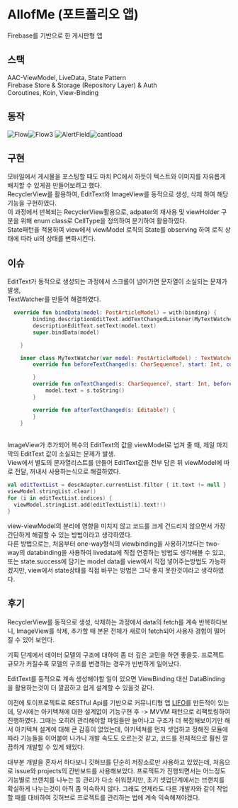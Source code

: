 # AllofMe (포트폴리오 앱)

Firebase를 기반으로 한 게시판형 앱

## 스택

AAC-ViewModel, LiveData, State Pattern\
Firebase Store & Storage (Repository Layer) & Auth\
Coroutines, Koin, View-Binding


## 동작

![Flow](https://user-images.githubusercontent.com/67935576/143563620-227b38ad-8220-4152-bdc0-60abb84fb091.gif)![Flow3](https://user-images.githubusercontent.com/67935576/143681339-2e99428c-99aa-4fac-bd37-dbf93a62f281.gif)
![AlertField](https://user-images.githubusercontent.com/67935576/143571611-61b8966c-abc4-4dfe-88dc-90872052081d.png)![cantload](https://user-images.githubusercontent.com/67935576/143686593-7e425233-636c-4222-8375-a87d4262416d.png)


## 구현

모바일에서 게시물을 포스팅할 때도 마치 PC에서 하듯이 텍스트와 이미지를 자유롭게 배치할 수 있게끔 만들어보려고 했다.\
RecyclerView를 활용하여, EditText와 ImageView를 동적으로 생성, 삭제 하여 해당 기능을 구현하였다.\
이 과정에서 반복되는 RecyclerView활용으로, adpater의 재사용 및 viewHolder 구분을 위해 enum class로 CellType을 정의하여 분기하여 활용하였다.\
State패턴을 적용하여 view에서 viewModel 로직의 State를 observing 하여 로직 상태에 따라 ui의 상태를 변화시킨다.


## 이슈

EditText가 동적으로 생성되는 과정에서 스크롤이 넘어가면 문자열이 소실되는 문제가 발생,\
TextWatcher를 만들어 해결하였다.
``` Kotlin
  override fun bindData(model: PostArticleModel) = with(binding) {
        binding.descriptionEditText.addTextChangedListener(MyTextWatcher(model))
        descriptionEditText.setText(model.text)
        super.bindData(model)

    }

    inner class MyTextWatcher(var model: PostArticleModel) : TextWatcher {
        override fun beforeTextChanged(s: CharSequence?, start: Int, count: Int, after: Int) {

        }
        override fun onTextChanged(s: CharSequence?, start: Int, before: Int, count: Int) {
            model.text = s.toString()
        }

        override fun afterTextChanged(s: Editable?) {
        }
    }
```
\
ImageView가 추가되어 복수의 EditText의 값을 viewModel로 넘겨 줄 때, 제일 마지막의 EditText 값이 소실되는 문제가 발생.\
View에서 별도의 문자열리스트를 만들어 EditText값을 전부 담은 뒤 viewModel에 따로 전달, 꺼내서 사용하는식으로 해결하였다.
```Kotlin
val editTextList = descAdapter.currentList.filter { it.text != null }
viewModel.stringList.clear()
for (i in editTextList.indices) {
  viewModel.stringList.add(editTextList[i].text!!)
}
```
view-viewModel의 분리에 영향을 미치지 않고 코드를 크게 건드리지 않으면서 가장 간단하게 해결할 수 있는 방법이라고 생각하였다.\
다른 방법으로는, 처음부터 one-way형식의 viewbinding을 사용하기보다는 two-way의 databinding을 사용하여 livedata에 직접 연결하는 방법도 생각해볼 수 있고,\
또는 state.success에 담기는 model data를 view에서 직접 넣어주는방법도 가능하겠지만, view에서 state상태를 직접 바꾸는 방법은 그닥 좋지 못한것이라고 생각하였다.



## 후기

RecyclerView를 동적으로 생성, 삭제하는 과정에서 data의 fetch를 계속 반복하다보니, ImageView를 삭제, 추가할 때 본문 전체가 새로이 fetch되어
사용자 경험이 떨어질 수 있어 보인다.

기획 단계에서 데이터 모델의 구조에 대하여 좀 더 깊은 고민을 하면 좋을듯. 프로젝트 규모가 커질수록 모델의 구조를 변경하는 경우가 빈번하게 일어났다.

EditText를 동적으로 계속 생성해야할 일이 있으면 ViewBinding 대신 DataBinding을 활용하는것이 더 깔끔하고 쉽게 설계할 수 있을것 같다.

이전에 토이프로젝트로 RESTful Api를 기반으로 커뮤니티형 앱 [LIFO](https://github.com/YeseopLee/LIFO)를 만든적이 있는데, 당시에는 아키텍쳐에 대한 설계없이 기능구현 후 -> MVVM 패턴으로 리팩토링하여 진행하였다. 그때는 오히려 관리해야할 파일들만 늘어나고 구조가 더 복잡해보이기만 해서 아키텍쳐 설계에 대해 큰 감흥이 없었는데, 아키텍쳐를 먼저 셋업하고 정해진 모듈에 따라 기능들을 이어붙여 나가니 개발 속도도 오르는것 같고, 코드를 전체적으로 훨씬 깔끔하게 개발할 수 있게 돼었다. 

대부분 개발을 혼자서 하다보니 깃허브를 단순히 저장소로만 사용하고 있었는데, 처음으로 issue와 projects의 칸반보드를 사용해보았다. 프로젝트가 진행되면서는 어느정도 기능별로 브랜치를 나누는 등 관리가 다소 쉬워졌지만, 초기 셋업단계에서는 브랜치를 확실하게 나누는것이 아직 좀 익숙하지 않다. 그래도 언제라도 다른 개발자와 같이 작업할 때를 대비하여 깃허브로 프로젝트를 관리하는 법에 계속 익숙해져야겠다.





